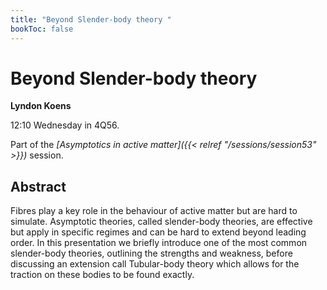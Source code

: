 ```yaml
---
title: "Beyond Slender-body theory "
bookToc: false
---
```


# Beyond Slender-body theory 

**Lyndon Koens**

12:10 Wednesday in 4Q56.

Part of the *[Asymptotics in active matter]({{< relref "/sessions/session53" >}})* session.

## Abstract

Fibres play a key role in the behaviour of active matter but are hard to simulate. Asymptotic theories, called slender-body theories, are effective but apply in specific regimes and can be hard to extend beyond leading order. In this presentation we briefly introduce one of the most common slender-body theories, outlining the strengths and weakness, before discussing an extension call Tubular-body theory which allows for the traction on these bodies to be found exactly.


